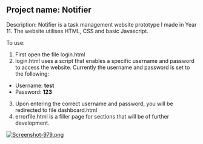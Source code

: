 ## Project name: Notifier

Description:
Notifier is a task management website prototype I made in Year 11. 
The website utilises HTML, CSS and basic Javascript. 

To use:
1. First open the file login.html
2. login.html uses a script that enables a specific username and password to access the website. Currently the username and password is set to the following:

- Username: **test**
- Password: **123**

3. Upon entering the correct username and password, you will be redirected to file dashboard.html
4. errorfile.html is a filler page for sections that will be of further development.

[![Screenshot-979.png](https://i.postimg.cc/zXvt00S4/Screenshot-979.png)](https://postimg.cc/MvkmG0LY)
